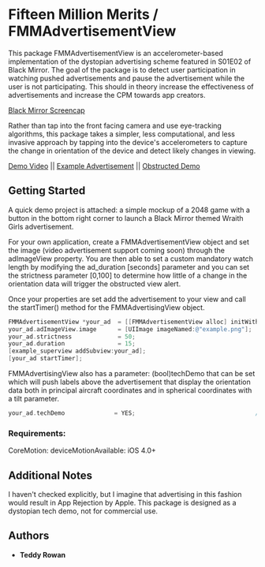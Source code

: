 # Fifteen Million Merits / FMMAdvertisementView

This package FMMAdvertisementView is an accelerometer-based implementation of the dystopian advertising scheme featured in S01E02 of Black Mirror. The goal of the package is to detect user participation in watching pushed advertisements and pause the advertisement while the user is not participating. This should in theory increase the effectiveness of advertisements and increase the CPM towards app creators. 

[Black Mirror Screencap](./resources/screens/obstructed-view-1.png)

Rather than tap into the front facing camera and use eye-tracking algorithms, this package takes a simpler, less computational, and less invasive approach by tapping into the device's accelerometers to capture the change in orientation of the device and detect likely changes in viewing. 

[Demo Video](./resources/video_example.mov) || [Example Advertisement](./app-screens/ad_demo.PNG) || [Obstructed Demo](./app-screens/obstructed_demo.PNG)

## Getting Started

A quick demo project is attached: a simple mockup of a 2048 game with a button in the bottom right corner to launch a Black Mirror themed Wraith Girls advertisement. 

For your own application, create a FMMAdvertisementView object and set the image (video advertisement support coming soon) through the adImageView property. You are then able to set a custom mandatory watch length by modifying the ad_duration [seconds] parameter and you can set the strictness parameter [0,100] to determine how little of a change in the orientation data will trigger the obstructed view alert. 

Once your properties are set add the advertisement to your view and call the startTimer() method for the FMMAdvertisingView object. 

```objective-c
FMMAdvertisementView *your_ad  = [[FMMAdvertisementView alloc] initWithFrame:example_superview.frame];
your_ad.adImageView.image      = [UIImage imageNamed:@"example.png"];  // replace with your ad image
your_ad.strictness             = 50;                                   // the default setting [0,100]
your_ad.duration               = 15;                                   // seconds
[example_superview addSubview:your_ad];
[your_ad startTimer];                                                  // begin watch countdown
```

FMMAdvertisingView also has a parameter: (bool)techDemo that can be set which will push labels above the advertisement that display the orientation data both in principal aircraft coordinates and in spherical coordinates with a tilt parameter.

```objective-c
your_ad.techDemo              = YES;                                  // should show orientation labels
```

### Requirements:

CoreMotion: deviceMotionAvailable: iOS 4.0+


## Additional Notes

I haven't checked explicitly, but I imagine that advertising in this fashion would result in App Rejection by Apple. This package is designed as a dystopian tech demo, not for commercial use. 

## Authors

* **Teddy Rowan**
